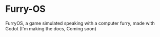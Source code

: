 # Furry-OS
FurryOS, a game simulated speaking with a computer furry, made with Godot 
(I'm making the docs, Coming soon)
